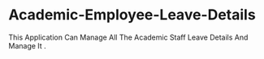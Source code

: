 # Academic-Employee-Leave-Details
 This Application Can Manage All The Academic Staff Leave Details And Manage It .
